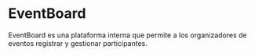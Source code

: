 # EventBoard
EventBoard es una plataforma interna que permite a los organizadores de eventos registrar y gestionar participantes.
